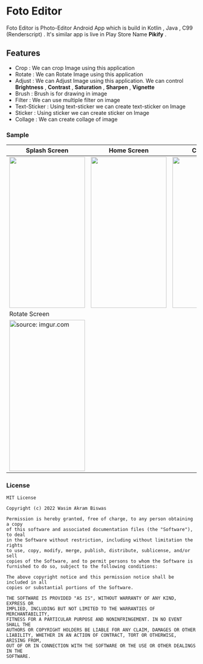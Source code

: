 # Foto Editor

Foto Editor is Photo-Editor Android App which is build in Kotlin , Java , C99 (Renderscript) . It's
similar app is live in Play Store Name <b>Pikify</b> .

## Features

- Crop : We can crop Image using this application
- Rotate : We can Rotate Image using this application
- Adjust : We can Adjust Image using this application. We can control **Brightness** , **Contrast**
  , **Saturation** , **Sharpen** , **Vignette**
- Brush : Brush is for drawing in image
- Filter : We can use multiple filter on image
- Text-Sticker : Using text-sticker we can create text-sticker on Image
- Sticker : Using sticker we can create sticker on Image
- Collage : We can create collage of image

### Sample

| Splash Screen                                                                                     | Home Screen                                                             | Crop Screen                                                         |
|---------------------------------------------------------------------------------------------------|-------------------------------------------------------------------------|---------------------------------------------------------------------|
| <img height="400" width="200" src="https://i.imgur.com/g6p25nB.jpg"/>                             | <img height="400" width="200" src="https://i.imgur.com/0L5vKLu.jpg"/>   | <img height="400" width="200" src="https://imgur.com/zR46eZI"/>     |
| Rotate Screen                                                                                     |                                                                         |                                                                     |
| <img height="400" width="200" src="https://i.imgur.com/AsBes26.jpg" title="source: imgur.com" />  |                                                                         |                                                                     |








### License

```
MIT License

Copyright (c) 2022 Wasim Akram Biswas

Permission is hereby granted, free of charge, to any person obtaining a copy
of this software and associated documentation files (the "Software"), to deal
in the Software without restriction, including without limitation the rights
to use, copy, modify, merge, publish, distribute, sublicense, and/or sell
copies of the Software, and to permit persons to whom the Software is
furnished to do so, subject to the following conditions:

The above copyright notice and this permission notice shall be included in all
copies or substantial portions of the Software.

THE SOFTWARE IS PROVIDED "AS IS", WITHOUT WARRANTY OF ANY KIND, EXPRESS OR
IMPLIED, INCLUDING BUT NOT LIMITED TO THE WARRANTIES OF MERCHANTABILITY,
FITNESS FOR A PARTICULAR PURPOSE AND NONINFRINGEMENT. IN NO EVENT SHALL THE
AUTHORS OR COPYRIGHT HOLDERS BE LIABLE FOR ANY CLAIM, DAMAGES OR OTHER
LIABILITY, WHETHER IN AN ACTION OF CONTRACT, TORT OR OTHERWISE, ARISING FROM,
OUT OF OR IN CONNECTION WITH THE SOFTWARE OR THE USE OR OTHER DEALINGS IN THE
SOFTWARE.


```